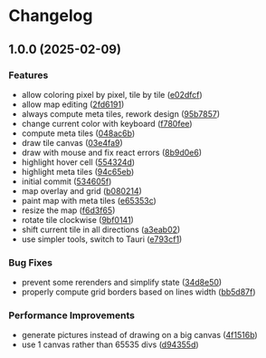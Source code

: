 # Changelog

## 1.0.0 (2025-02-09)


### Features

* allow coloring pixel by pixel, tile by tile ([e02dfcf](https://github.com/digiz3d/gbge/commit/e02dfcfd3055c9222731b19667f16752076178c7))
* allow map editing ([2fd6191](https://github.com/digiz3d/gbge/commit/2fd6191dbb2ac5da24bb8ffab5357f851f6451ae))
* always compute meta tiles, rework design ([95b7857](https://github.com/digiz3d/gbge/commit/95b7857666b1ab24ed6b975a7eb6d8734e7e2272))
* change current color with keyboard ([f780fee](https://github.com/digiz3d/gbge/commit/f780fee736734a2a48ba2856fc95e2e85ab14c6a))
* compute meta tiles ([048ac6b](https://github.com/digiz3d/gbge/commit/048ac6bf74cee9e58b50b73fe29fa9fe294c5725))
* draw tile canvas ([03e4fa9](https://github.com/digiz3d/gbge/commit/03e4fa939f28dee065bc0caea2ff6d6c2151e705))
* draw with mouse and fix react errors ([8b9d0e6](https://github.com/digiz3d/gbge/commit/8b9d0e67ff71e2fabf821dfc846bd36779f61740))
* highlight hover cell ([554324d](https://github.com/digiz3d/gbge/commit/554324deb34dae2035a7ff785922e53d088f087f))
* highlight meta tiles ([94c65eb](https://github.com/digiz3d/gbge/commit/94c65eb10008e051d64b82ccaa6d061924b06f6a))
* initial commit ([534605f](https://github.com/digiz3d/gbge/commit/534605f3bf1aaa7672513289768b26afcc267079))
* map overlay and grid ([b080214](https://github.com/digiz3d/gbge/commit/b080214af8ed7d6bdd3f7833b81edbad216bb8b5))
* paint map with meta tiles ([e65353c](https://github.com/digiz3d/gbge/commit/e65353cb20792e9055b8b7c40175871546079ccb))
* resize the map ([f6d3f65](https://github.com/digiz3d/gbge/commit/f6d3f6533907fd55c516738214a0a7cd23fda164))
* rotate tile clockwise ([9bf0141](https://github.com/digiz3d/gbge/commit/9bf0141d9f60cc9439e6753a0623749141a686f1))
* shift current tile in all directions ([a3eab02](https://github.com/digiz3d/gbge/commit/a3eab020a8cf679237ce69d9c31dd1a760ebb3f5))
* use simpler tools, switch to Tauri ([e793cf1](https://github.com/digiz3d/gbge/commit/e793cf1a10d1ee3de512005a54d4c9c38d92a16d))


### Bug Fixes

* prevent some rerenders and simplify state ([34d8e50](https://github.com/digiz3d/gbge/commit/34d8e50308bc966376a94ce4bb8ebf8535167927))
* properly compute grid borders based on lines width ([bb5d87f](https://github.com/digiz3d/gbge/commit/bb5d87fe83595180bd2e8c33b96d4f2e3ae811a2))


### Performance Improvements

* generate pictures instead of drawing on a big canvas ([4f1516b](https://github.com/digiz3d/gbge/commit/4f1516b9d2565df97ff7ff0986b7e904ce6b7931))
* use 1 canvas rather than 65535 divs ([d94355d](https://github.com/digiz3d/gbge/commit/d94355d62d84c2a4b47633ffae1f21cc89779aef))
